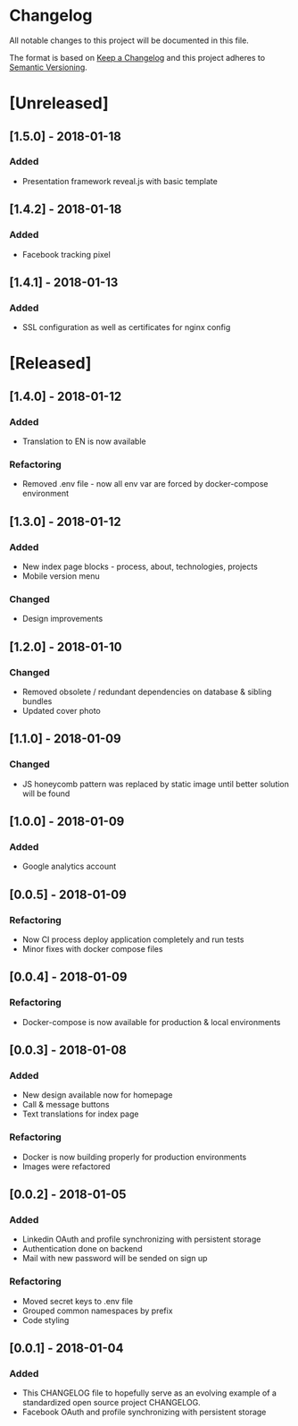 # Changelog
All notable changes to this project will be documented in this file.

The format is based on [Keep a Changelog](http://keepachangelog.com/en/1.0.0/)
and this project adheres to [Semantic Versioning](http://semver.org/spec/v2.0.0.html).

# [Unreleased]
## [1.5.0] - 2018-01-18
### Added
- Presentation framework reveal.js with basic template

## [1.4.2] - 2018-01-18
### Added
- Facebook tracking pixel
## [1.4.1] - 2018-01-13
### Added 
- SSL configuration as well as certificates for nginx config

# [Released]
## [1.4.0] - 2018-01-12
### Added
- Translation to EN is now available
### Refactoring
- Removed .env file - now all env var are forced by docker-compose environment

## [1.3.0] - 2018-01-12
### Added
- New index page blocks - process, about, technologies, projects
- Mobile version menu
### Changed
- Design improvements

## [1.2.0] - 2018-01-10
### Changed
- Removed obsolete / redundant dependencies on database & sibling bundles
- Updated cover photo

## [1.1.0] - 2018-01-09
### Changed
- JS honeycomb pattern was replaced by static image until better solution will be found

## [1.0.0] - 2018-01-09
### Added 
- Google analytics account

## [0.0.5] - 2018-01-09
### Refactoring
- Now CI process deploy application completely and run tests
- Minor fixes with docker compose files

## [0.0.4] - 2018-01-09
### Refactoring
- Docker-compose is now available for production & local environments

## [0.0.3] - 2018-01-08
### Added
- New design available now for homepage
- Call & message buttons
- Text translations for index page

### Refactoring
- Docker is now building properly for production environments
- Images were refactored 

## [0.0.2] - 2018-01-05
### Added
- Linkedin OAuth and profile synchronizing with persistent storage
- Authentication done on backend
- Mail with new password will be sended on sign up

### Refactoring
- Moved secret keys to .env file
- Grouped common namespaces by prefix
- Code styling

## [0.0.1] - 2018-01-04
### Added
- This CHANGELOG file to hopefully serve as an evolving example of a
  standardized open source project CHANGELOG.
- Facebook OAuth and profile synchronizing with persistent storage
